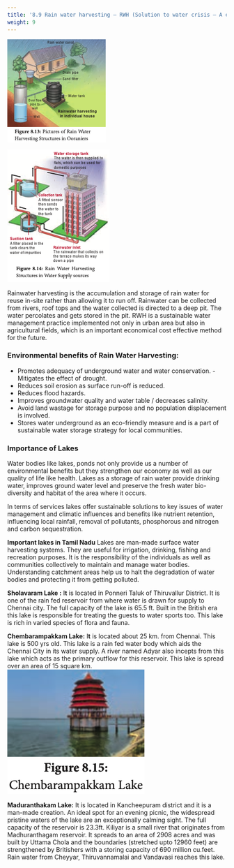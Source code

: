 ```yaml
---
title: '8.9 Rain water harvesting – RWH (Solution to water crisis – A ecological problem)'
weight: 9
---
```



![Figure 8.13: Pictures of Rain Water Harvesting Structures in Ooraniers](8.12.png "")

![Figure 8.14: Rain Water Harvesting Structures in Water Supply sources](8.13.png "")

Rainwater harvesting is the accumulation and storage of rain water for reuse in-site rather than allowing it to run off. Rainwater can be collected from rivers, roof tops and the water collected is directed to a deep pit. The water percolates and gets stored in the pit. RWH is a sustainable water management practice implemented not only in urban area but also in agricultural fields, which is an important economical cost effective method for the future.

### Environmental benefits of Rain Water Harvesting:

- Promotes adequacy of underground water
and water conservation. - Mitigates the effect of drought. 
- Reduces soil erosion as surface run-off is reduced. 
- Reduces flood hazards. 
- Improves groundwater quality and water table / decreases salinity. 
- Avoid land wastage for storage purpose and no population displacement is involved. 
- Stores water underground as an eco-friendly
measure and is a part of sustainable water storage strategy for local communities.

### Importance of Lakes
Water bodies like lakes, ponds not only provide us a number of environmental benefits but they strengthen our economy as well as our quality of life like health. Lakes as a storage of rain water provide drinking water, improves ground water level and preserve the fresh water bio-diversity and habitat of the area where it occurs.

In terms of services lakes offer sustainable solutions to key issues of water management and climatic influences and benefits like nutrient retention, influencing local rainfall, removal of pollutants, phosphorous and nitrogen and carbon sequestration.

**Important lakes in Tamil Nadu** Lakes are man-made surface water harvesting systems. They are useful for irrigation, drinking, fishing and recreation purposes. It is the responsibility of the individuals as well as communities collectively to maintain and manage water bodies. Understanding catchment areas help us to halt the degradation of water bodies and protecting it from getting polluted. 

**Sholavaram Lake :** 
I**t** is located in Ponneri Taluk of Thiruvallur District. It is one of the rain fed reservoir from where water is drawn for supply to Chennai city. The full capacity of the lake is 65.5 ft. Built in the British era this lake is responsible for treating the guests to water sports too. This lake is rich in varied species of flora and fauna. 

**Chembarampakkam Lake:** I**t** is located about 25 km. from Chennai. This lake is 500 yrs old. This lake is a rain fed water body which aids the Chennai City in its water supply. A river named Adyar also incepts from this lake which acts as the primary outflow for this reservoir. This lake is spread over an area of 15 square km. 
![Figure 8.15:Chembarampakkam Lake](8.14.png "")

**Maduranthakam Lake:** It is located in Kancheepuram district and it is a man-made creation. An ideal spot for an evening picnic, the widespread pristine waters of the lake are an exceptionally calming sight. The full capacity of the reservoir is 23.3ft. Kiliyar is a small river that originates from Madhuranthagam reservoir. It spreads to an area of 2908 acres and was built by Uttama Chola and the boundaries (stretched upto 12960 feet) are strengthened by Britishers with a storing capacity of 690 million cu.feet. Rain water from Cheyyar, Thiruvannamalai and Vandavasi reaches this lake.
